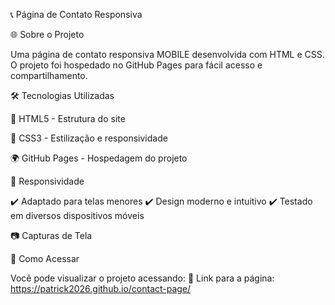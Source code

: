 📞 Página de Contato Responsiva

 

🌐 Sobre o Projeto

Uma página de contato responsiva MOBILE desenvolvida com HTML e CSS. O projeto foi hospedado no GitHub Pages para fácil acesso e compartilhamento.

🛠️ Tecnologias Utilizadas

📜 HTML5 - Estrutura do site

🎨 CSS3 - Estilização e responsividade

🌍 GitHub Pages - Hospedagem do projeto

📱 Responsividade

✔️ Adaptado para telas menores 
✔️ Design moderno e intuitivo 
✔️ Testado em diversos dispositivos móveis

📷 Capturas de Tela



🚀 Como Acessar

Você pode visualizar o projeto acessando:
🔗 Link para a página:   https://patrick2026.github.io/contact-page/
